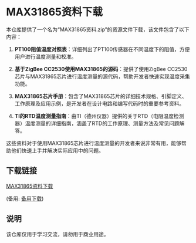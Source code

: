 # MAX31865资料下载

本仓库提供了一个名为“MAX31865资料.zip”的资源文件下载，该文件包含了以下内容：

1. **PT100阻值温度对照表**：详细列出了PT100传感器在不同温度下的阻值，方便用户进行温度测量和校准。

2. **基于ZigBee CC2530使用MAX31865的源码**：提供了使用ZigBee CC2530芯片与MAX31865芯片进行温度测量的源代码，帮助开发者快速实现温度采集功能。

3. **MAX31865芯片手册**：包含了MAX31865芯片的详细技术规格、引脚定义、工作原理及应用示例，是开发者在设计电路和编写代码时的重要参考资料。

4. **TI的RTD温度测量指南**：由TI（德州仪器）提供的关于RTD（电阻温度检测器）温度测量的详细指南，涵盖了RTD的工作原理、测量方法及常见问题解答。

这些资料对于使用MAX31865芯片进行温度测量的开发者来说非常有用，能够帮助他们快速上手并解决实际应用中的问题。

## 下载链接
[MAX31865资料下载](https://pan.quark.cn/s/c43aca8d354e) 

(备用: [备用下载](https://pan.baidu.com/s/1l3R-WmWUEXWpdI-y122D1Q?pwd=avaj))

## 说明

该仓库仅用于学习交流，请勿用于商业用途。
